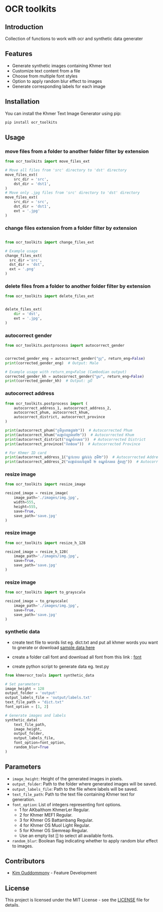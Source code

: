 # OCR toolkits

## Introduction

Collection of functions to work with ocr and synthetic data generater

## Features

- Generate synthetic images containing Khmer text
- Customize text content from a file
- Choose from multiple font styles
- Option to apply random blur effect to images
- Generate corresponding labels for each image

## Installation

You can install the Khmer Text Image Generator using pip:

```bash
pip install ocr_toolkits
```


## Usage

### move files from a folder to another folder filter by extension
```python
from ocr_toolkits import move_files_ext

# Move all files from 'src' directory to 'dst' directory
move_files_ext(
    src_dir = 'src', 
    dst_dir = 'dst1',
)
# Move only .jpg files from 'src' directory to 'dst' directory
move_files_ext(
    src_dir = 'src', 
    dst_dir = 'dst1',
    ext = '.jpg'
)

```

### change files extension from a folder filter by extension
```python

from ocr_toolkits import change_files_ext

# Example usage
change_files_ext(
  src_dir ='src', 
  dst_dir = 'dst', 
  ext = '.png'
)
```

### delete files from a folder to another folder filter by extension
```python
from ocr_toolkits import delete_files_ext


delete_files_ext(
    dir = 'dst',
    ext = '.jpg',
)
```


### autocorrect gender
```python
from ocr_toolkits.postprocess import autocorrect_gender


corrected_gender_eng = autocorrect_gender("ប្រុ", return_eng=False)
print(corrected_gender_eng)  # Output: Male

# Example usage with return_eng=False (Cambodian output)
corrected_gender_kh = autocorrect_gender("ស្រ", return_eng=False)
print(corrected_gender_kh)  # Output: ស្រី
```

### autocorrect address
```python
from ocr_toolkits.postprocess import (
    autocorrect_address_1, autocorrect_address_2, 
    autocorrect_phum, autocorrect_khum, 
    autocorrect_district, autocorrect_province
)

print(autocorrect_phum("កូមិត្រពាងថ្លង២"))  # Autocorrected Phum  
print(autocorrect_khum("សង្កាក់ច្បាអំពៅ២"))  # Autocorrected Khum  
print(autocorrect_district("ខណ្ឌចំករមន"))  # Autocorrected District  
print(autocorrect_province("កំពង់ចម"))  # Autocorrected Province  

# For Khmer ID card
print(autocorrect_address_1("ផ្ទះ៤១បេ ផ្លូវ៤៤៤ ភុមិ២"))  # Autocorrected Address 1  
print(autocorrect_address_2("សង្កាត់ទលទពូងទី ២ ខណ្ឌចំករមន ភ្នំពញ"))  # Autocorrected Address 2  

```

### resize image 
```python
from ocr_toolkits import resize_image

resized_image = resize_image(
    image_path='./images/img.jpg', 
    width=555,
    height=555,
    save=True,
    save_path='save.jpg'
)

```

### resize image 
```python
from ocr_toolkits import resize_h_128

resized_image = resize_h_128(
    image_path='./images/img.jpg', 
    save=True,
    save_path='save.jpg'
)

```

### resize image 
```python
from ocr_toolkits import to_grayscale

resized_image = to_grayscale(
    image_path='./images/img.jpg', 
    save=True,
    save_path='save.jpg'
)

```

### synthetic data

- create text file to words list eg. dict.txt and put all khmer words you want to gnerate or download [sample data here](https://github.com/MetythornPenn/khmerocr_tools/blob/main/dict.txt)

- create a folder call font and download all font from this link : [font](https://github.com/MetythornPenn/khmerocr_tools/tree/main/font)

- create python script to generate data eg. test.py
```python
from khmerocr_tools import synthetic_data

# Set parameters
image_height = 128
output_folder = 'output'
output_labels_file = 'output/labels.txt'
text_file_path = "dict.txt"
font_option = [1, 2]  

# Generate images and labels
synthetic_data(
    text_file_path, 
    image_height, 
    output_folder, 
    output_labels_file, 
    font_option=font_option, 
    random_blur=True
)

```

## Parameters

- `image_height`: Height of the generated images in pixels.
- `output_folder`: Path to the folder where generated images will be saved.
- `output_labels_file`: Path to the file where labels will be saved.
- `text_file_path`: Path to the text file containing Khmer text for generation.
- `font_option`: List of integers representing font options. 
  - 1 for AKbalthom KhmerLer Regular.
  - 2 for Khmer MEF1 Regular.
  - 3 for Khmer OS Battambang Regular.
  - 4 for Khmer OS Muol Light Regular.
  - 5 for Khmer OS Siemreap Regular.
  - Use an empty list [] to select all available fonts.
- `random_blur`: Boolean flag indicating whether to apply random blur effect to images.

## Contributors
- [Kim Ouddommony](https://github.com/monykappa) - Feature Development  

## License

This project is licensed under the MIT License - see the [LICENSE](LICENSE) file for details.

